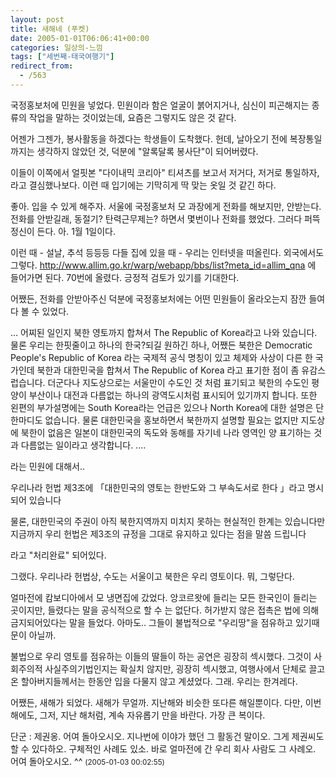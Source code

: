 ```yaml
---
layout: post
title: 새해네 (푸켓)
date: 2005-01-01T06:06:41+00:00
categories: 일상의-느낌
tags: ["세번째-태국여행기"]
redirect_from:
  - /563
---
```


국정홍보처에 민원을 넣었다. 민원이라 함은 얼굴이 붉어지거나, 심신이 피곤해지는 종류의 작업을 말하는 것이었는데, 요즘은 그렇지도 않은 것 같다.

어젠가 그젠가, 봉사활동을 하겠다는 학생들이 도착했다. 헌데, 날아오기 전에 복장통일까지는 생각하지 않았던 것, 덕분에 "알록달록 봉사단"이 되어버렸다.

이들이 이쪽에서 얼핏본 "다이내믹 코리아" 티셔츠를 보고서 저거다, 저거로 통일하자, 라고 결심했나보다. 이런 때 입기에는 기막히게 딱 맞는 옷일 것 같긴 하다.

좋아. 입을 수 있게 해주자. 서울에 국정홍보처 모 과장에게 전화를 해보지만, 안받는다. 전화를 안받길래, 동절기? 탄력근무제는? 하면서 몇번이나 전화를 했었다. 그러다 퍼뜩 정신이 든다. 아. 1월 1일이다.

이런 때 - 설날, 추석 등등등 다들 집에 있을 때 - 우리는 인터넷을 떠올린다. 외국에서도 그렇다. <a href="http://www.allim.go.kr/warp/webapp/bbs/list?meta_id=allim_qna" target="bb">http://www.allim.go.kr/warp/webapp/bbs/list?meta_id=allim_qna</a> 에 들어가면 된다. 70번에 올렸다. 긍정적 검토가 있기를 기대한다.

어쨌든, 전화를 안받아주신 덕분에 국정홍보처에는 어떤 민원들이 올라오는지 잠깐 들여다 볼 수 있었다.

> 

... 어찌된 일인지 북한 영토까지 합쳐서 The Republic of Korea라고 나와 있습니다. 물론 우리는 한핏줄이고 하나의 한국?되길 원하긴 하나, 어쨌든 북한은 Democratic People's Republic of Korea 라는 국제적 공식 명칭이 있고 체제와 사상이 다른 한 국가인데 북한과 대한민국을 합쳐서 The Republic of Korea 라고 표기한 점이 좀 유감스럽습니다. 더군다나 지도상으로는 서울만이 수도인 것 처럼 표기되고 북한의 수도인 평양이 부산이나 대전과 다름없는 하나의 광역도시처럼 표시되어 있기까지 합니다. 또한 왼편의 부가설명에는 South Korea라는 언급은 있으나 North Korea에 대한 설명은 단 한마디도 없습니다. 물론 대한민국을 홍보하면서 북한까지 설명할 필요는 없지만 지도상에 북한이 없음은 일본이 대한민국의 독도와 동해를 자기네 나라 영역인 양 표기하는 것과 다름없는 일이라고 생각합니다. ....

라는 민원에 대해서..

> 

우리나라 헌법 제3조에 「대한민국의 영토는 한반도와 그 부속도서로 한다 」라고 명시되어 있습니다

물론, 대한민국의 주권이 아직 북한지역까지 미치지 못하는 현실적인 한계는 있습니다만 지금까지 우리 헌법은 제3조의 규정을 그대로 유지하고 있다는 점을 말씀 드립니다

라고 "처리완료" 되어있다.

그랬다. 우리나라 헌법상, 수도는 서울이고 북한은 우리 영토이다. 뭐, 그렇단다.

얼마전에 캄보디아에서 모 냉면집에 갔었다. 앙코르왓에 들리는 모든 한국인이 들리는 곳이지만, 들렸다는 말을 공식적으로 할 수 는 없단다. 허가받지 않은 접촉은 법에 의해 금지되어있다는 말을 들었다. 아마도.. 그들이 불법적으로 "우리땅"을 점유하고 있기때문이 아닐까.

불법으로 우리 영토를 점유하는 이들의 딸들이 하는 공연은 굉장히 섹시했다. 그것이 사회주의적 사실주의기법인지는 확실치 않지만, 굉장히 섹시했고, 여행사에서 단체로 끌고온 할아버지들께서는 한동안 입을 다물지 않고 계셨었다. 그래. 우리는 한겨레다.

어쨌든, 새해가 되었다. 새해가 무얼까. 지난해와 비슷한 또다른 해일뿐이다. 다만, 이번 해에도, 그저, 지난 해처럼, 계속 자유롭기 만을 바란다. 가장 큰 복이다.
<div id=comments>
<div class=comment>
<!--- cmt:964 --->
<!--- mail: --->
<!--- parent:0 --->
단군 : 
제권옹. 어여 돌아오시오. 지나번에 이야가 했던 그 활동건 말이오. 그게 제권씨도 할 수 있다하오. 구체적인 사례도 있소. 바로 얼마전에 간 우리 회사 사람도 그 사례오. 어여 돌아오시오. ^^
 <small>(2005-01-03 00:02:55)</small>
</div>
</div>
